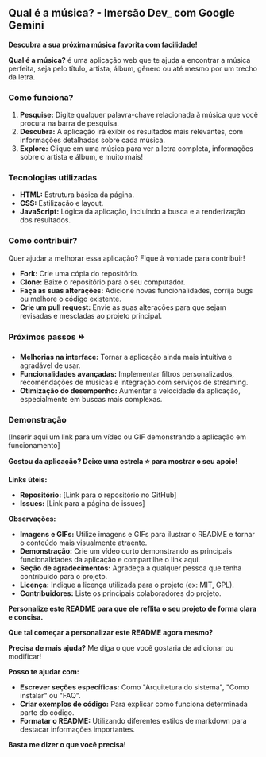 ## Qual é a música? - Imersão Dev_ com Google Gemini

**Descubra a sua próxima música favorita com facilidade!**

**Qual é a música?** é uma aplicação web que te ajuda a encontrar a música perfeita, seja pelo título, artista, álbum, gênero ou até mesmo por um trecho da letra.

### Como funciona? 

1. **Pesquise:** Digite qualquer palavra-chave relacionada à música que você procura na barra de pesquisa.
2. **Descubra:** A aplicação irá exibir os resultados mais relevantes, com informações detalhadas sobre cada música.
3. **Explore:** Clique em uma música para ver a letra completa, informações sobre o artista e álbum, e muito mais!

### Tecnologias utilizadas ️

* **HTML:** Estrutura básica da página.
* **CSS:** Estilização e layout.
* **JavaScript:** Lógica da aplicação, incluindo a busca e a renderização dos resultados.

### Como contribuir? 

Quer ajudar a melhorar essa aplicação? Fique à vontade para contribuir! 
* **Fork:** Crie uma cópia do repositório.
* **Clone:** Baixe o repositório para o seu computador.
* **Faça as suas alterações:** Adicione novas funcionalidades, corrija bugs ou melhore o código existente.
* **Crie um pull request:** Envie as suas alterações para que sejam revisadas e mescladas ao projeto principal.

### Próximos passos ⏩

* **Melhorias na interface:** Tornar a aplicação ainda mais intuitiva e agradável de usar.
* **Funcionalidades avançadas:** Implementar filtros personalizados, recomendações de músicas e integração com serviços de streaming.
* **Otimização do desempenho:** Aumentar a velocidade da aplicação, especialmente em buscas mais complexas.

### Demonstração 

[Inserir aqui um link para um vídeo ou GIF demonstrando a aplicação em funcionamento]

**Gostou da aplicação? Deixe uma estrela ⭐ para mostrar o seu apoio!**

**Links úteis:**

* **Repositório:** [Link para o repositório no GitHub]
* **Issues:** [Link para a página de issues]

**Observações:**

* **Imagens e GIFs:** Utilize imagens e GIFs para ilustrar o README e tornar o conteúdo mais visualmente atraente.
* **Demonstração:** Crie um vídeo curto demonstrando as principais funcionalidades da aplicação e compartilhe o link aqui.
* **Seção de agradecimentos:** Agradeça a qualquer pessoa que tenha contribuído para o projeto.
* **Licença:** Indique a licença utilizada para o projeto (ex: MIT, GPL).
* **Contribuidores:** Liste os principais colaboradores do projeto.

**Personalize este README para que ele reflita o seu projeto de forma clara e concisa.**

**Que tal começar a personalizar este README agora mesmo?** 

**Precisa de mais ajuda?** Me diga o que você gostaria de adicionar ou modificar! 

**Posso te ajudar com:**

* **Escrever seções específicas:** Como "Arquitetura do sistema", "Como instalar" ou "FAQ".
* **Criar exemplos de código:** Para explicar como funciona determinada parte do código.
* **Formatar o README:** Utilizando diferentes estilos de markdown para destacar informações importantes.

**Basta me dizer o que você precisa!**
